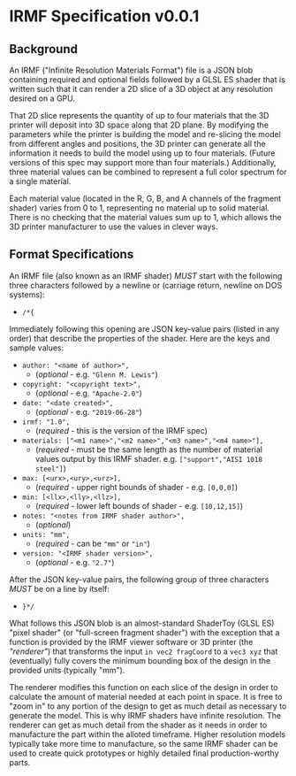 # IRMF Specification v0.0.1

## Background

An IRMF ("Infinite Resolution Materials Format") file is a JSON blob containing
required and optional fields followed by a GLSL ES shader that is written such
that it can render a 2D slice of a 3D object at any resolution desired on a GPU.

That 2D slice represents the quantity of up to four materials that the 3D printer
will deposit into 3D space along that 2D plane. By modifying the parameters while
the printer is building the model and re-slicing the model from different angles
and positions, the 3D printer can generate all the information it needs to build
the model using up to four materials. (Future versions of this spec may support
more than four materials.) Additionally, three material values can be combined to
represent a full color spectrum for a single material.

Each material value (located in the R, G, B, and A channels of the fragment shader)
varies from 0 to 1, representing no material up to solid material. There is no
checking that the material values sum up to 1, which allows the 3D printer
manufacturer to use the values in clever ways.

## Format Specifications

An IRMF file (also known as an IRMF shader) *MUST* start with the following three
characters followed by a newline or (carriage return, newline on DOS systems):

* `/*{`

Immediately following this opening are JSON key-value pairs
(listed in any order) that describe the properties of the shader.
Here are the keys and sample values:

* `author: "<name of author>",`
  * (*optional* - e.g. `"Glenn M. Lewis"`)
* `copyright: "<copyright text>",`
  * (*optional* - e.g. `"Apache-2.0"`)
* `date: "<date created>",`
  * (*optional* - e.g. `"2019-06-28"`)
* `irmf: "1.0",`
  * (*required* - this is the version of the IRMF spec)
* `materials: ["<m1 name>","<m2 name>","<m3 name>","<m4 name>"],`
  * (*required* - must be the same length as the number of material values
     output by this IRMF shader. e.g. `["support","AISI 1018 steel"]`)
* `max: [<urx>,<ury>,<urz>],`
  * (*required* - upper right bounds of shader - e.g. `[0,0,0]`)
* `min: [<llx>,<lly>,<llz>],`
  * (*required* - lower left bounds of shader - e.g. `[10,12,15]`)
* `notes: "<notes from IRMF shader author>",`
  * (*optional*)
* `units: "mm",`
  * (*required* - can be `"mm"` or `"in"`)
* `version: "<IRMF shader version>",`
  * (*optional* - e.g. `"2.7"`)

After the JSON key-value pairs, the following group of three characters *MUST*
be on a line by itself:

* `}*/`

What follows this JSON blob is an almost-standard ShaderToy (GLSL ES)
"pixel shader" (or "full-screen fragment shader") with the exception that
a function is provided by the IRMF viewer software or 3D printer (the
*"renderer"*) that transforms the input `in vec2 fragCoord` to a `vec3 xyz`
that (eventually) fully covers the minimum bounding box of the design in the
provided units (typically "mm").

The renderer modifies this function on each slice of the design in order
to calculate the amount of material needed at each point in space. It is
free to "zoom in" to any portion of the design to get as much detail as
necessary to generate the model. This is why IRMF shaders have infinite
resolution. The renderer can get as much detail from the shader as it needs
in order to manufacture the part within the alloted timeframe. Higher
resolution models typically take more time to manufacture, so the same
IRMF shader can be used to create quick prototypes or highly detailed
final production-worthy parts.
